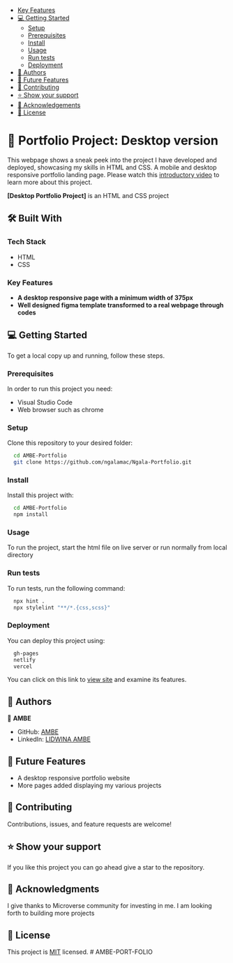 - [Key Features](#key-features)
- [💻 Getting Started](#getting-started)
  - [Setup](#setup)
  - [Prerequisites](#prerequisites)
  - [Install](#install)
  - [Usage](#usage)
  - [Run tests](#run-tests)
  - [Deployment](#deployment)
- [👥 Authors](#authors)
- [🔭 Future Features](#future-features)
- [🤝 Contributing](#contributing)
- [⭐️ Show your support](#support)
- [🙏 Acknowledgements](#acknowledgements)
- [📝 License](#license)

# 📖 Portfolio Project: Desktop version<a name="about-project"></a>

This webpage shows a sneak peek into the project I have developed and deployed, showcasing my skills in HTML and CSS. A mobile and desktop responsive portfolio landing page. Please watch this [introductory video](https://www.loom.com/share/fea0296fdf674e5e9debfb5799d64564?sid=d508f8af-d3b0-4062-acdd-23e586a512f0) to learn more about this project.

**[Desktop Portfolio Project]** is an HTML and CSS project

## 🛠 Built With <a name="built-with"></a>

### Tech Stack <a name="tech-stack"></a>

- HTML
- CSS

### Key Features <a name="key-features"></a>
- **A desktop responsive page with a minimum width of 375px**
- **Well designed figma template transformed to a real webpage through codes**

## 💻 Getting Started <a name="getting-started"></a>

To get a local copy up and running, follow these steps.

### Prerequisites

In order to run this project you need:

- Visual Studio Code
- Web browser such as chrome

### Setup

Clone this repository to your desired folder:

```sh
  cd AMBE-Portfolio
  git clone https://github.com/ngalamac/Ngala-Portfolio.git
```

### Install

Install this project with:

```sh
  cd AMBE-Portfolio
  npm install
```

### Usage

To run the project, start the html file on live server or run normally from local directory

### Run tests

To run tests, run the following command:
```sh
  npx hint .
  npx stylelint "**/*.{css,scss}"
```

### Deployment

You can deploy this project using:

```sh
  gh-pages
  netlify
  vercel
```
You can click on this link to [view site](https://ngalamac.github.io/Ngala-Portfolio/) and examine its features.
## 👥 Authors <a name="authors"></a>

👤 **AMBE**

- GitHub: [AMBE](https://github.com/AMBELIDWINA/ambelidwina-test-repo.git)
- LinkedIn: [LIDWINA AMBE](https://www.linkedin.com/in/ngala-mac-872a65220/)

## 🔭 Future Features <a name="future-features"></a>

- A desktop responsive portfolio website
- More pages added displaying my various projects

## 🤝 Contributing <a name="contributing"></a>

Contributions, issues, and feature requests are welcome!

## ⭐️ Show your support <a name="support"></a>

If you like this project you can go ahead give a star to the repository.


## 🙏 Acknowledgments <a name="acknowledgements"></a>

I give thanks to Microverse community for investing in me. I am looking forth to building more projects

## 📝 License <a name="license"></a>

This project is [MIT](./MIT.md) licensed.
#   A M B E - P O R T - F O L I O  
 